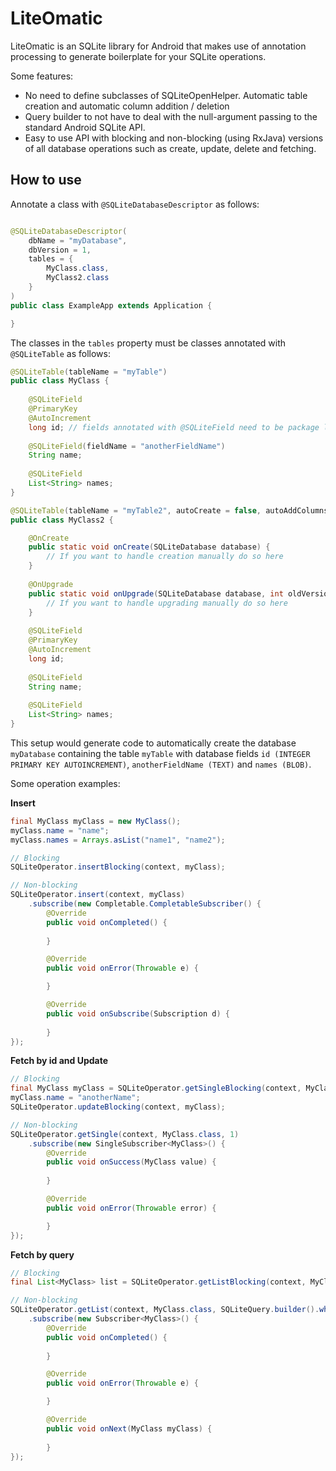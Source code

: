 LiteOmatic
===

LiteOmatic is an SQLite library for Android that makes use of annotation processing to generate boilerplate for your SQLite operations.

Some features:

* No need to define subclasses of SQLiteOpenHelper. Automatic table creation and automatic column addition / deletion
* Query builder to not have to deal with the null-argument passing to the standard Android SQLite API.
* Easy to use API with blocking and non-blocking (using RxJava) versions of all database operations such as create, update, delete and fetching.

How to use
---
Annotate a class with ```@SQLiteDatabaseDescriptor``` as follows:
```java

@SQLiteDatabaseDescriptor(
    dbName = "myDatabase",
    dbVersion = 1,
    tables = {
        MyClass.class,
        MyClass2.class
    }
)
public class ExampleApp extends Application {

}
```

The classes in the ```tables``` property must be classes annotated with ```@SQLiteTable``` as  follows:

```java
@SQLiteTable(tableName = "myTable")
public class MyClass {
    
    @SQLiteField
    @PrimaryKey
    @AutoIncrement
    long id; // fields annotated with @SQLiteField need to be package local
    
    @SQLiteField(fieldName = "anotherFieldName")
    String name;
    
    @SQLiteField
    List<String> names;
}
```

```java
@SQLiteTable(tableName = "myTable2", autoCreate = false, autoAddColumns = false)
public class MyClass2 {

    @OnCreate
    public static void onCreate(SQLiteDatabase database) {
        // If you want to handle creation manually do so here
    }
    
    @OnUpgrade
    public static void onUpgrade(SQLiteDatabase database, int oldVersion, int newVersion) {
        // If you want to handle upgrading manually do so here
    }
    
    @SQLiteField
    @PrimaryKey
    @AutoIncrement
    long id;
    
    @SQLiteField
    String name;
    
    @SQLiteField
    List<String> names;
}
```

This setup would generate code to automatically create the database ```myDatabase``` containing the table ```myTable``` with database fields ```id (INTEGER PRIMARY KEY AUTOINCREMENT)```, ```anotherFieldName (TEXT)``` and ```names (BLOB)```.

Some operation examples:

<b>Insert</b>
```java
final MyClass myClass = new MyClass();
myClass.name = "name";
myClass.names = Arrays.asList("name1", "name2");

// Blocking
SQLiteOperator.insertBlocking(context, myClass);

// Non-blocking
SQLiteOperator.insert(context, myClass)
    .subscribe(new Completable.CompletableSubscriber() {
        @Override
        public void onCompleted() {
                       
        }

        @Override
        public void onError(Throwable e) {

        }

        @Override
        public void onSubscribe(Subscription d) {
                        
        }
});
```

<b>Fetch by id and Update</b>
```java
// Blocking
final MyClass myClass = SQLiteOperator.getSingleBlocking(context, MyClass.class, 1);
myClass.name = "anotherName";
SQLiteOperator.updateBlocking(context, myClass);

// Non-blocking
SQLiteOperator.getSingle(context, MyClass.class, 1)
    .subscribe(new SingleSubscriber<MyClass>() {
        @Override
        public void onSuccess(MyClass value) {
                        
        }

        @Override
        public void onError(Throwable error) {

        }
});
```
<b>Fetch by query</b>
```java
// Blocking
final List<MyClass> list = SQLiteOperator.getListBlocking(context, MyClass.class, SQLiteQuery.builder().where("id = ?", 1).build());

// Non-blocking
SQLiteOperator.getList(context, MyClass.class, SQLiteQuery.builder().where("id = ?", 1).build())
    .subscribe(new Subscriber<MyClass>() {
        @Override
        public void onCompleted() {
                        
        }

        @Override
        public void onError(Throwable e) {

        }

        @Override
        public void onNext(MyClass myClass) {
            
        }
});
```

